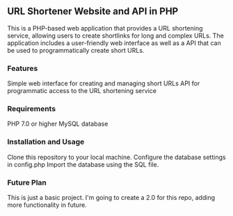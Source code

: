 ## URL Shortener Website and API in PHP
This is a PHP-based web application that provides a URL shortening service, allowing users to create shortlinks for long and complex URLs. The application includes a user-friendly web interface as well as a API that can be used to programmatically create short URLs.

### Features
Simple web interface for creating and managing short URLs
API for programmatic access to the URL shortening service

### Requirements
PHP 7.0 or higher
MySQL database

### Installation and Usage
Clone this repository to your local machine.
Configure the database settings in config.php
Import the database using the SQL file.

### Future Plan
This is just a basic project. I'm going to create a 2.0 for this repo, adding more functionality in future.
